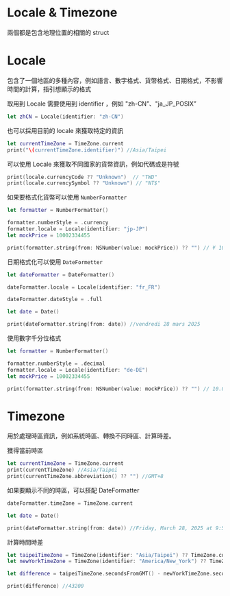 #  Locale & Timezone

兩個都是包含地理位置的相關的 struct

# Locale

包含了一個地區的多種內容，例如語言、數字格式、貨幣格式、日期格式，不影響時間的計算，指引想顯示的格式

取用到 Locale 需要使用到 identifier ，例如 "zh-CN”、"ja_JP_POSIX”

```swift
let zhCN = Locale(identifier: "zh-CN")
```

也可以採用目前的 locale 來獲取特定的資訊

```swift
let currentTimeZone = TimeZone.current
print("\(currentTimeZone.identifier)") //Asia/Taipei
```

可以使用 Locale 來獲取不同國家的貨幣資訊，例如代碼或是符號

```swift
print(locale.currencyCode ?? "Unknown")  // "TWD"
print(locale.currencySymbol ?? "Unknown") // "NT$"
```

如果要格式化貨幣可以使用 `NumberFormatter`

```swift
let formatter = NumberFormatter()

formatter.numberStyle = .currency
formatter.locale = Locale(identifier: "jp-JP")
let mockPrice = 10002334455

print(formatter.string(from: NSNumber(value: mockPrice)) ?? "") // ¥ 10002334455
```

日期格式化可以使用 `DateFormetter`

 

```swift
let dateFormatter = DateFormatter()

dateFormatter.locale = Locale(identifier: "fr_FR")

dateFormatter.dateStyle = .full

let date = Date()

print(dateFormatter.string(from: date)) //vendredi 28 mars 2025
```

使用數字千分位格式

```swift
let formatter = NumberFormatter()

formatter.numberStyle = .decimal
formatter.locale = Locale(identifier: "de-DE")
let mockPrice = 10002334455

print(formatter.string(from: NSNumber(value: mockPrice)) ?? "") // 10.002.334.455
```

# Timezone

用於處理時區資訊，例如系統時區、轉換不同時區、計算時差。

獲得當前時區

```swift
let currentTimeZone = TimeZone.current
print(currentTimeZone) //Asia/Taipei
print(currentTimeZone.abbreviation() ?? "") //GMT+8
```

 

如果要顯示不同的時區，可以搭配 DateFormatter 

```swift
dateFormatter.timeZone = TimeZone.current

let date = Date()

print(dateFormatter.string(from: date)) //Friday, March 28, 2025 at 9:50:52 AM Taipei Standard Time
```

計算時間時差

```swift
let taipeiTimeZone = TimeZone(identifier: "Asia/Taipei") ?? TimeZone.current
let newYorkTimeZone = TimeZone(identifier: "America/New_York") ?? TimeZone.current

let difference = taipeiTimeZone.secondsFromGMT() - newYorkTimeZone.secondsFromGMT()

print(difference) //43200
```

